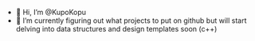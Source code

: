 - 👋 Hi, I’m @KupoKopu
- 🌱 I’m currently figuring out what projects to put on github but will start delving into data structures and design templates soon (c++)

<!---
KupoKopu/KupoKopu is a ✨ special ✨ repository because its `README.md` (this file) appears on your GitHub profile.
You can click the Preview link to take a look at your changes.
--->
